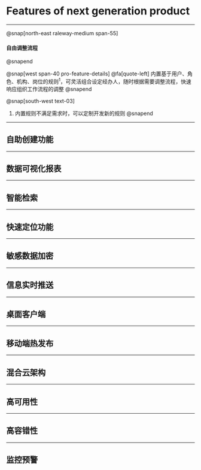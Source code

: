 # Features of next generation product

---

@snap[north-east raleway-medium span-55]
#### 自由调整流程
@snapend

@snap[west span-40 pro-feature-details]
@fa[quote-left] 内置基于用户、角色、机构、岗位的规则<sup>1</sup>，可灵活组合设定经办人，随时根据需要调整流程，快速响应组织工作流程的调整
@snapend

@snap[south-west text-03]
1. 内置规则不满足需求时，可以定制开发新的规则
@snapend

---

## 自助创建功能

---

## 数据可视化报表

---

## 智能检索

---

## 快速定位功能

---

## 敏感数据加密

---

## 信息实时推送

---

## 桌面客户端

---

## 移动端热发布

---

## 混合云架构

---

## 高可用性

---

## 高容错性

---

## 监控预警
